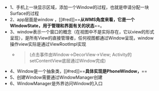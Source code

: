 - 1、手机上一块显示区域，添加一个Window的过程，也就是申请分配一块Surface的过程
- 2、app层面是window ，[[#red]]==**从WMS角度来看，它是一个WIndowState，用于管理和界面有关的状态**==。
- 3、window表示一个窗口的概念（在视图中不是实际存在，它以view的形式呈现），是所有View的直接管理者，任何视图都通过Window呈现，window操作view实际是通过ViewRootImpl实现
	- > (点击事件由Window->DecorView->View; Activity的setContentView底层通过Window完成)
- 4、Window是一个抽象类，[[#red]]==**具体实现是PhoneWindow，**==
- 5、创建Window需要通过WindowManager创建
- 6、WindowManager是外界访问Window的入口
